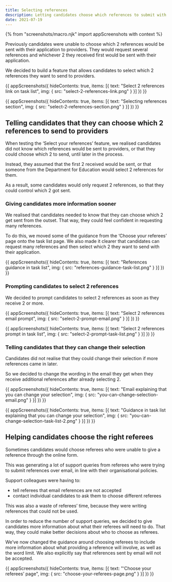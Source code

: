 ```yaml
---
title: Selecting references
description: Letting candidates choose which references to submit with their application
date: 2021-07-19
---
```


{% from "screenshots/macro.njk" import appScreenshots with context %}

Previously candidates were unable to choose which 2 references would be sent with their application to providers. They would request several references and whichever 2 they received first would be sent with their application.

We decided to build a feature that allows candidates to select which 2 references they want to send to providers.

{{ appScreenshots({
  hideContents: true,
  items: [{
    text: "Select 2 references link on task list",
    img: {
      src: "select-2-references-link.png"
    }
  }]
}) }}

{{ appScreenshots({
  hideContents: true,
  items: [{
    text: "Selecting references section",
    img: {
      src: "select-2-references-section.png"
    }
  }]
}) }}

## Telling candidates that they can choose which 2 references to send to providers

When testing the ‘Select your references’ feature, we realised candidates did not know which references would be sent to providers, or that they could choose which 2 to send, until later in the process.

Instead, they assumed that the first 2 received would be sent, or that someone from the Department for Education would select 2 references for them.

As a result, some candidates would only request 2 references, so that they could control which 2 got sent.

### Giving candidates more information sooner

We realised that candidates needed to know that they can choose which 2 get sent from the outset. That way, they could feel confident in requesting many references.

To do this, we moved some of the guidance from the ‘Choose your referees’ page onto the task list page. We also made it clearer that candidates can request many references and then select which 2 they want to send with their application.

{{ appScreenshots({
  hideContents: true,
  items: [{
    text: "References guidance in task list",
    img: {
      src: "references-guidance-task-list.png"
    }
  }]
}) }}

### Prompting candidates to select 2 references

We decided to prompt candidates to select 2 references as soon as they receive 2 or more.

{{ appScreenshots({
  hideContents: true,
  items: [{
    text: "Select 2 references email prompt",
    img: {
      src: "select-2-prompt-email.png"
    }
  }]
}) }}

{{ appScreenshots({
  hideContents: true,
  items: [{
    text: "Select 2 references prompt in task list",
    img: {
      src: "select-2-prompt-task-list.png"
    }
  }]
}) }}

### Telling candidates that they can change their selection

Candidates did not realise that they could change their selection if more references came in later.

So we decided to change the wording in the email they get when they receive additional references after already selecting 2.

{{ appScreenshots({
  hideContents: true,
  items: [{
    text: "Email explaining that you can change your selection",
    img: {
      src: "you-can-change-selection-email.png"
    }
  }]
}) }}

{{ appScreenshots({
  hideContents: true,
  items: [{
    text: "Guidance in task list explaining that you can change your selection",
    img: {
      src: "you-can-change-selection-task-list-2.png"
    }
  }]
}) }}

## Helping candidates choose the right referees

Sometimes candidates would choose referees who were unable to give a reference through the online form.

This was generating a lot of support queries from referees who were trying to submit references over email, in line with their organisational policies.

Support colleagues were having to:

* tell referees that email references are not accepted
* contact individual candidates to ask them to choose different referees

This was also a waste of referees’ time, because they were writing references that could not be used.

In order to reduce the number of support queries, we decided to give candidates more information about what their referees will need to do. That way, they could make better decisions about who to choose as referees.

We’ve now changed the guidance around choosing referees to include more information about what providing a reference will involve, as well as the word limit. We also explicitly say that references sent by email will not be accepted.

{{ appScreenshots({
  hideContents: true,
  items: [{
    text: "‘Choose your referees’ page",
    img: {
      src: "choose-your-referees-page.png"
    }
  }]
}) }}
